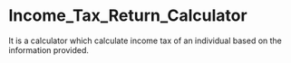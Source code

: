# Income_Tax_Return_Calculator
It is a calculator which calculate income tax of an individual based on the information provided.

